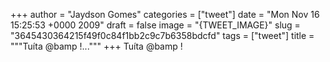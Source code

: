 
+++
author = "Jaydson Gomes"
categories = ["tweet"]
date = "Mon Nov 16 15:25:53 +0000 2009"
draft = false
image = "{TWEET_IMAGE}"
slug = "3645430364215f49f0c84f1bb2c9c7b6358bdcfd"
tags = ["tweet"]
title = """Tuíta @bamp !..."""
+++
Tuíta @bamp !
